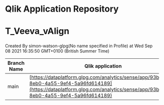 # Qlik Application Repository 
# T_Veeva_vAlign
### 
Created By simon-watson-glpg(No name specified in Profile) at Wed Sep 08 2021 16:35:50 GMT+0100 (British Summer Time)

Branch Name|Qlik application
---|---
main|[https://dataplatform.glpg.com/analytics/sense/app/93b6346f-8eb0-4a55-9ef4-5a96fd614189](https://dataplatform.glpg.com/analytics/sense/app/93b6346f-8eb0-4a55-9ef4-5a96fd614189)